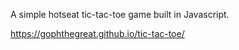A simple hotseat tic-tac-toe game built in Javascript. 

https://gophthegreat.github.io/tic-tac-toe/
